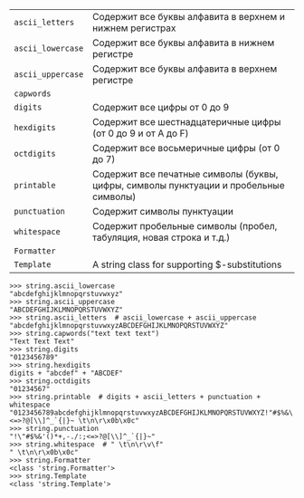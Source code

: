 |                   |                                                                                       |
|-------------------|---------------------------------------------------------------------------------------|
| `ascii_letters`   | Содержит все буквы алфавита в верхнем и нижнем регистрах                              |
| `ascii_lowercase` | Содержит все буквы алфавита в нижнем регистре                                         |
| `ascii_uppercase` | Содержит все буквы алфавита в верхнем регистре                                        |
| `capwords`        |                                                                                       |
| `digits`          | Содержит все цифры от 0 до 9                                                          |
| `hexdigits`       | Содержит все шестнадцатеричные цифры (от 0 до 9 и от A до F)                          |
| `octdigits`       | Содержит все восьмеричные цифры (от 0 до 7)                                           |
| `printable`       | Содержит все печатные символы (буквы, цифры, символы пунктуации и пробельные символы) |
| `punctuation`     | Содержит символы пунктуации                                                           |
| `whitespace`      | Содержит пробельные символы (пробел, табуляция, новая строка и т.д.)                  |
| `Formatter`       |                                                                                       |
| `Template`        | A string class for supporting $-substitutions                                         |


```pycon
>>> string.ascii_lowercase
"abcdefghijklmnopqrstuvwxyz"
>>> string.ascii_uppercase
"ABCDEFGHIJKLMNOPQRSTUVWXYZ"
>>> string.ascii_letters  # ascii_lowercase + ascii_uppercase
"abcdefghijklmnopqrstuvwxyzABCDEFGHIJKLMNOPQRSTUVWXYZ"
>>> string.capwords("text text text")
"Text Text Text"
>>> string.digits
"0123456789"
>>> string.hexdigits
digits + "abcdef" + "ABCDEF"
>>> string.octdigits
"01234567"
>>> string.printable  # digits + ascii_letters + punctuation + whitespace
"0123456789abcdefghijklmnopqrstuvwxyzABCDEFGHIJKLMNOPQRSTUVWXYZ!"#$%&\'()*+,-./:;<=>?@[\\]^_`{|}~ \t\n\r\x0b\x0c"
>>> string.punctuation
"!\"#$%&'()*+,-./:;<=>?@[\\]^_`{|}~"
>>> string.whitespace  # " \t\n\r\v\f"
" \t\n\r\x0b\x0c"
>>> string.Formatter
<class 'string.Formatter'>
>>> string.Template
<class 'string.Template'>
```
